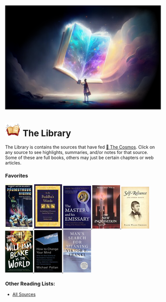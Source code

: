![D4E01303-DBE1-47CB-8A7F-935AEF3AB821.png](../D4E01303-DBE1-47CB-8A7F-935AEF3AB821.png)

# ![50](../F183D3F6-F6D0-4384-BEAC-45DCCA0DE77A.gif) The Library

The Library is contains the sources that have fed [🔮 The Cosmos](🔮%20The%20Cosmos/The%20Cosmos.md). Click on any source to see highlights, summaries, and/or notes for that source. Some of these are full books, others may just be certain chapters or web articles.

### Favorites

[ ![90](../%E2%9A%99%EF%B8%8F%20Tools/%F0%9F%93%B8%20Images/32916163-A6FE-4302-82BB-E281B2AD5EA9.jpeg) ](Prometheus%20Rising%20Book%20Summary,%20Notes%20and%20Highlights)[ ![90](../BE1A75B2-E4D8-4A2F-B0D4-2AD3E855CADC.jpeg) ](In%20the%20Buddha's%20Words%20Summary,%20Notes%20and%20Highlights)[ ![90](../%E2%9A%99%EF%B8%8F%20Tools/%F0%9F%93%B8%20Images/64ACE57A-0E1F-40F4-8A41-4B992426F159.jpeg) ](The%20Master%20and%20His%20Emissary%20Chapter%202%20What%20Do%20the%20Hemispheres%20Do.md)[ ![90](../FBFB5779-9469-4B46-A125-ECBA92ABD979.jpeg) ](The%20New%20Inquisition%20Irrational%20Rationalism%20and%20the%20Citadel%20of%20Science)[ ![90](../%E2%9A%99%EF%B8%8F%20Tools/%F0%9F%93%B8%20Images/4B2FEA9A-287D-4B43-BEEC-09551A5A2856.jpeg) ](Self-Reliance%20and%20Other%20Essays%20Chapter%202%20Self-Reliance.md)[ ![90](../C6041788-FF89-4FE5-8D5F-5D50AB9E778C.jpeg) ](William%20Blake%20vs%20The%20World)[ ![90](../B339D341-1292-4FCE-83FF-7D7E9A2822CF.jpeg) ](How%20to%20Change%20Your%20Mind%20Chapter%205%20The%20Neuroscience%20Your%20Brain%20on%20Psychedelics.md)[ ![90](../%E2%9A%99%EF%B8%8F%20Tools/%F0%9F%93%B8%20Images/236EB6FC-FCC1-4B12-A5E4-91F1B5C76B45.jpeg) ](Man's%20Search%20for%20Meaning%20Chapter%202%20Logotherapy%20In%20A%20Nutshell.md)

### Other Reading Lists:

* [All Sources](../All%20Sources.md)
